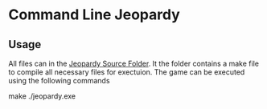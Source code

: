 # Command Line Jeopardy

## Usage

All files can in the [Jeopardy Source Folder](https://github.com/josephveneziano/command-line-jeopardy/tree/master/jeopardy_source). It the folder contains a make file to compile all necessary files for exectuion. The game can be executed using the following commands

  make 
  ./jeopardy.exe
